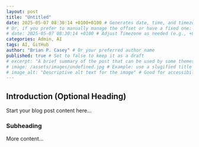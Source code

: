 ```yaml
---
layout: post
title: "Untitled"
date: 2025-05-07 08:30:14 +0100+0100 # Generates date, time, and timezone offset e.g., +01:00
# Or, if you prefer to manually manage the offset or have a fixed one:
# date: 2025-05-07 08:30:14 +0100 # Adjust Timezone as needed (e.g., +0100 for IST)
categories: Admin, AI
tags: AI, GitHub
author: "Brian P. Casey" # Or your preferred author name
published: true # Set to false to keep it as a draft
# excerpt: "A brief summary of the post that can be used by some themes." # Uncomment and use if your theme supports it
# image: /assets/images/undefined.jpg # Example: use a slugified title for the image name
# image_alt: "Descriptive alt text for the image" # Good for accessibility
---
```


## Introduction (Optional Heading)

Start your blog post content here...
 ### Subheading

More content...


